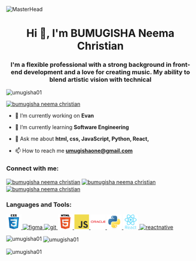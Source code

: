 ![MasterHead](https://1.bp.blogspot.com/-7A4WynwLsMw/XbBpCXG8fHI/AAAAAAAAMt4/uOa1bpLskYgrwGbllhSu2SDj_Mig8SXJQCLcBGAsYHQ/s1600/2000_600px.gif)
<h1 align="center">Hi 👋, I'm BUMUGISHA Neema Christian</h1>
<h3 align="center">I'm a flexible professional with a strong background in front-end development and a love for creating music. My ability to blend artistic vision with technical</h3>


<p align="left"> <img src="https://komarev.com/ghpvc/?username=umugisha01&label=Profile%20views&color=0e75b6&style=flat" alt="umugisha01" /> </p>

<p align="left"> <a href="https://twitter.com/bumugisha neema christian" target="blank"><img src="https://img.shields.io/twitter/follow/bumugisha neema christian?logo=twitter&style=for-the-badge" alt="bumugisha neema christian" /></a> </p>

- 🔭 I’m currently working on **Evan**

- 🌱 I’m currently learning **Software Engineering**

- 💬 Ask me about **html, css, JavaScript, Python, React,**

- 📫 How to reach me **umugishaone@gmail.com**

<h3 align="left">Connect with me:</h3>
<p align="left">
<a href="https://twitter.com/bumugisha neema christian" target="blank"><img align="center" src="https://raw.githubusercontent.com/rahuldkjain/github-profile-readme-generator/master/src/images/icons/Social/twitter.svg" alt="bumugisha neema christian" height="30" width="40" /></a>
<a href="https://linkedin.com/in/bumugisha neema christian" target="blank"><img align="center" src="https://raw.githubusercontent.com/rahuldkjain/github-profile-readme-generator/master/src/images/icons/Social/linked-in-alt.svg" alt="bumugisha neema christian" height="30" width="40" /></a>
<a href="https://fb.com/bumugisha neema christian" target="blank"><img align="center" src="https://raw.githubusercontent.com/rahuldkjain/github-profile-readme-generator/master/src/images/icons/Social/facebook.svg" alt="bumugisha neema christian" height="30" width="40" /></a>
</p>

<h3 align="left">Languages and Tools:</h3>
<p align="left"> <a href="https://www.w3schools.com/css/" target="_blank" rel="noreferrer"> <img src="https://raw.githubusercontent.com/devicons/devicon/master/icons/css3/css3-original-wordmark.svg" alt="css3" width="40" height="40"/> </a> <a href="https://www.figma.com/" target="_blank" rel="noreferrer"> <img src="https://www.vectorlogo.zone/logos/figma/figma-icon.svg" alt="figma" width="40" height="40"/> </a> <a href="https://git-scm.com/" target="_blank" rel="noreferrer"> <img src="https://www.vectorlogo.zone/logos/git-scm/git-scm-icon.svg" alt="git" width="40" height="40"/> </a> <a href="https://www.w3.org/html/" target="_blank" rel="noreferrer"> <img src="https://raw.githubusercontent.com/devicons/devicon/master/icons/html5/html5-original-wordmark.svg" alt="html5" width="40" height="40"/> </a> <a href="https://developer.mozilla.org/en-US/docs/Web/JavaScript" target="_blank" rel="noreferrer"> <img src="https://raw.githubusercontent.com/devicons/devicon/master/icons/javascript/javascript-original.svg" alt="javascript" width="40" height="40"/> </a> <a href="https://www.oracle.com/" target="_blank" rel="noreferrer"> <img src="https://raw.githubusercontent.com/devicons/devicon/master/icons/oracle/oracle-original.svg" alt="oracle" width="40" height="40"/> </a> <a href="https://www.python.org" target="_blank" rel="noreferrer"> <img src="https://raw.githubusercontent.com/devicons/devicon/master/icons/python/python-original.svg" alt="python" width="40" height="40"/> </a> <a href="https://reactjs.org/" target="_blank" rel="noreferrer"> <img src="https://raw.githubusercontent.com/devicons/devicon/master/icons/react/react-original-wordmark.svg" alt="react" width="40" height="40"/> </a> <a href="https://reactnative.dev/" target="_blank" rel="noreferrer"> <img src="https://reactnative.dev/img/header_logo.svg" alt="reactnative" width="40" height="40"/> </a> </p>

<p><img align="left" src="https://github-readme-stats.vercel.app/api/top-langs?username=umugisha01&show_icons=true&locale=en&layout=compact" alt="umugisha01" /></p>

<p>&nbsp;<img align="center" src="https://github-readme-stats.vercel.app/api?username=umugisha01&show_icons=true&locale=en" alt="umugisha01" /></p>

<p><img align="center" src="https://github-readme-streak-stats.herokuapp.com/?user=umugisha01&" alt="umugisha01" /></p>
